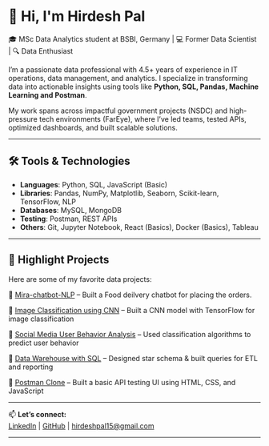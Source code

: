 # 👋 Hi, I'm Hirdesh Pal

🎓 MSc Data Analytics student at BSBI, Germany | 💻 Former Data Scientist | 🔍 Data Enthusiast

I’m a passionate data professional with 4.5+ years of experience in IT operations, data management, and analytics. I specialize in transforming data into actionable insights using tools like **Python, SQL, Pandas, Machine Learning and Postman**.

My work spans across impactful government projects (NSDC) and high-pressure tech environments (FarEye), where I’ve led teams, tested APIs, optimized dashboards, and built scalable solutions.

---

## 🛠️ Tools & Technologies
- **Languages**: Python, SQL, JavaScript (Basic)
- **Libraries**: Pandas, NumPy, Matplotlib, Seaborn, Scikit-learn, TensorFlow, NLP
- **Databases**: MySQL, MongoDB
- **Testing**: Postman, REST APIs
- **Others**: Git, Jupyter Notebook, React (Basics), Docker (Basics), Tableau

---

## 📌 Highlight Projects
Here are some of my favorite data projects:

  🔹 [Mira-chatbot-NLP](https://github.com/Hirdeshpal15/Mira-chabot-NLP) – Built a Food deilvery chatbot for placing the orders.
  
 🔹 [Image Classification using CNN](https://github.com/Hirdeshpal15) – Built a CNN model with TensorFlow for image classification  
 
 🔹 [Social Media User Behavior Analysis](https://github.com/Hirdeshpal15) – Used classification algorithms to predict user behavior  
 
 🔹 [Data Warehouse with SQL](https://github.com/Hirdeshpal15) – Designed star schema & built queries for ETL and reporting  
 
 🔹 [Postman Clone](https://github.com/Hirdeshpal15) – Built a basic API testing UI using HTML, CSS, and JavaScript 
 
---

📫 **Let’s connect:**  
[LinkedIn](https://www.linkedin.com/in/hirdesh-pal-1a5445166) | [GitHub](https://github.com/Hirdeshpal15) | hirdeshpal15@gmail.com

---


